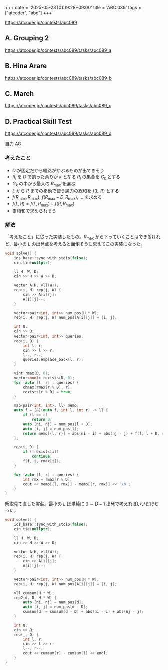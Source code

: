 +++
date = '2025-05-23T01:19:28+09:00'
title = 'ABC 089'
tags = ["atcoder", "abc"]
+++

<https://atcoder.jp/contests/abc089>

## A. Grouping 2

<https://atcoder.jp/contests/abc089/tasks/abc089_a>

## B. Hina Arare

<https://atcoder.jp/contests/abc089/tasks/abc089_b>

## C. March

<https://atcoder.jp/contests/abc089/tasks/abc089_c>

## D. Practical Skill Test

<https://atcoder.jp/contests/abc089/tasks/abc089_d>

自力 AC

### 考えたこと

- $D$ が固定だから経路がかぶるものが出てきそう
- $R_i$ を $D$ で割った余りが $k$ となる $R_i$ の集合を $G_{k}$ とする
- $G_{k}$ の中から最大の $R_{\max}$ を選ぶ
- $L$ から $R$ までの移動で使う魔力の総和を $f(L, R)$ とする
- $f(R_{\max}, R_{\max})$, $f(R_{\max} - D, R_{\max})$, ... を求める
- $f(L, R) = f(L, R_{\max}) - f(R, R_{\max})$
- 累積和で求められそう

### 解法

「考えたこと」に従った実装したもの。$R_{\max}$ から下っていくことはできるけれど、最小の $L$ の出発点を考えると面倒そうに思えてこの実装になった。

```cpp
void solve() {
    ios_base::sync_with_stdio(false);
    cin.tie(nullptr);

    ll H, W, D;
    cin >> H >> W >> D;

    vector A(H, vll(W));
    rep(i, H) rep(j, W) {
        cin >> A[i][j];
        A[i][j]--;
    }

    vector<pair<int, int>> num_pos(H * W);
    rep(i, H) rep(j, W) num_pos[A[i][j]] = {i, j};

    int Q;
    cin >> Q;
    vector<pair<int, int>> queries;
    rep(i, Q) {
        int l, r;
        cin >> l >> r;
        l--, r--;
        queries.emplace_back(l, r);
    }

    vint rmax(D, 0);
    vector<bool> rexists(D, 0);
    for (auto [l, r] : queries) {
        chmax(rmax[r % D], r);
        rexists[r % D] = true;
    }

    map<pair<int, int>, ll> memo;
    auto f = [&](auto f, int l, int r) -> ll {
        if (l == r)
            return 0;
        auto [ni, nj] = num_pos[l + D];
        auto [i, j] = num_pos[l];
        return memo[{l, r}] = abs(ni - i) + abs(nj - j) + f(f, l + D, r);
    };

    rep(i, D) {
        if (!rexists[i])
            continue;
        f(f, i, rmax[i]);
    }

    for (auto [l, r] : queries) {
        int rmx = rmax[r % D];
        cout << memo[{l, rmx}] - memo[{r, rmx}] << '\n';
    }
}
```

解説見て直した実装。最小の $L$ は単純に $0 \sim D-1$ 出発で考えればいいだけだった。

```cpp
void solve() {
    ios_base::sync_with_stdio(false);
    cin.tie(nullptr);

    ll H, W, D;
    cin >> H >> W >> D;

    vector A(H, vll(W));
    rep(i, H) rep(j, W) {
        cin >> A[i][j];
        A[i][j]--;
    }

    vector<pair<int, int>> num_pos(H * W);
    rep(i, H) rep(j, W) num_pos[A[i][j]] = {i, j};

    vll cumsum(H * W);
    rep2(d, D, H * W) {
        auto [ni, nj] = num_pos[d];
        auto [i, j] = num_pos[d - D];
        cumsum[d] = cumsum[d - D] + abs(ni - i) + abs(nj - j);
    }

    int Q;
    cin >> Q;
    rep(_, Q) {
        int l, r;
        cin >> l >> r;
        l--, r--;
        cout << cumsum[r] - cumsum[l] << endl;
    }
}
```
